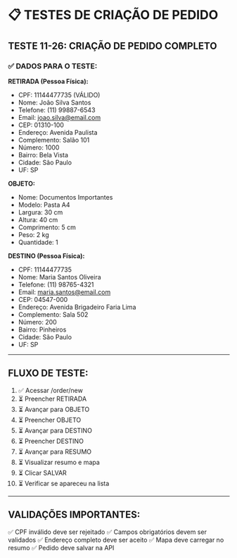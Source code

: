 # 📋 TESTES DE CRIAÇÃO DE PEDIDO

## TESTE 11-26: CRIAÇÃO DE PEDIDO COMPLETO

### ✅ DADOS PARA O TESTE:

**RETIRADA (Pessoa Física):**
- CPF: 11144477735 (VÁLIDO)
- Nome: João Silva Santos
- Telefone: (11) 99887-6543
- Email: joao.silva@email.com
- CEP: 01310-100
- Endereço: Avenida Paulista
- Complemento: Salão 101
- Número: 1000
- Bairro: Bela Vista
- Cidade: São Paulo
- UF: SP

**OBJETO:**
- Nome: Documentos Importantes
- Modelo: Pasta A4
- Largura: 30 cm
- Altura: 40 cm
- Comprimento: 5 cm
- Peso: 2 kg
- Quantidade: 1

**DESTINO (Pessoa Física):**
- CPF: 11144477735
- Nome: Maria Santos Oliveira
- Telefone: (11) 98765-4321
- Email: maria.santos@email.com
- CEP: 04547-000
- Endereço: Avenida Brigadeiro Faria Lima
- Complemento: Sala 502
- Número: 200
- Bairro: Pinheiros
- Cidade: São Paulo
- UF: SP

---

## FLUXO DE TESTE:

1. ✅ Acessar /order/new
2. ⏳ Preencher RETIRADA
3. ⏳ Avançar para OBJETO
4. ⏳ Preencher OBJETO
5. ⏳ Avançar para DESTINO
6. ⏳ Preencher DESTINO
7. ⏳ Avançar para RESUMO
8. ⏳ Visualizar resumo e mapa
9. ⏳ Clicar SALVAR
10. ⏳ Verificar se apareceu na lista

---

## VALIDAÇÕES IMPORTANTES:

✅ CPF inválido deve ser rejeitado
✅ Campos obrigatórios devem ser validados
✅ Endereço completo deve ser aceito
✅ Mapa deve carregar no resumo
✅ Pedido deve salvar na API

